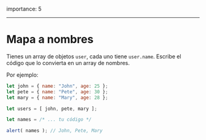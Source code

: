 importance: 5

---

# Mapa a nombres

Tienes un array de objetos `user`, cada uno tiene `user.name`. Escribe el código que lo convierta en un array de nombres.

Por ejemplo:

```js no-beautify
let john = { name: "John", age: 25 };
let pete = { name: "Pete", age: 30 };
let mary = { name: "Mary", age: 28 };

let users = [ john, pete, mary ];

let names = /* ... tu código */

alert( names ); // John, Pete, Mary
```

